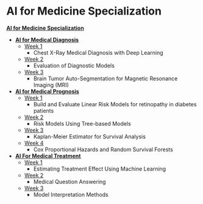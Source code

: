# AI for Medicine Specialization

**[AI for Medicine Specialization](https://www.coursera.org/specializations/ai-for-medicine?)**

+ **[AI for Medical Diagnosis](https://www.coursera.org/learn/ai-for-medical-diagnosis)**
  + [Week 1](AI%20for%20Medical%20Diagnosis/Week%201)
    + Chest X-Ray Medical Diagnosis with Deep Learning
  + [Week 2](AI%20for%20Medical%20Diagnosis/Week%202)
    + Evaluation of Diagnostic Models
  + [Week 3](AI%20for%20Medical%20Diagnosis/Week%203)
    + Brain Tumor Auto-Segmentation for Magnetic Resonance Imaging (MRI)
+ **[AI for Medical Prognosis](https://www.coursera.org/learn/ai-for-medical-prognosis)**
  + [Week 1](AI%20for%20Medical%20Prognosis/Week%201)
    + Build and Evaluate Linear Risk Models for retinopathy in diabetes patients
  + [Week 2](AI%20for%20Medical%20Prognosis/Week%202)
    + Risk Models Using Tree-based Models
  + [Week 3](AI%20for%20Medical%20Prognosis/Week%203)
    + Kaplan-Meier Estimator for Survival Analysis
  + [Week 4](AI%20for%20Medical%20Prognosis/Week%204)
    + Cox Proportional Hazards and Random Survival Forests
+ **[AI For Medical Treatment](https://www.coursera.org/learn/ai-for-medical-treatment)**
  + [Week 1](AI%20for%20Medical%20Treatment/Week%201)
    + Estimating Treatment Effect Using Machine Learning
  + [Week 2](AI%20for%20Medical%20Treatment/Week%202)
    + Medical Question Answering
  + [Week 3](AI%20for%20Medical%20Treatment/Week%203)
    + Model Interpretation Methods
